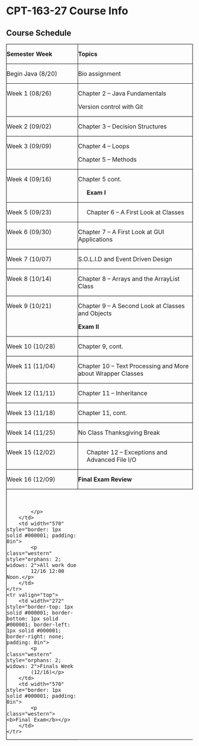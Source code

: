 # CPT-163-27 Course Info

## Course Schedule
<table width="844" cellpadding="0" cellspacing="0">
	<colgroup><col width="272">
	<col width="570">
	</colgroup><tbody><tr valign="top">
		<td width="272" style="border-top: 1px solid #000001; border-bottom: 1px solid #000001; border-left: 1px solid #000001; border-right: none; padding: 0in">
			<p class="western"><b>Semester Week</b></p>
		</td>
		<td width="570" style="border: 1px solid #000001; padding: 0in">
			<p class="western"><b>Topics</b></p>
		</td>
	</tr>
	<tr valign="top">
		<td width="272" style="border-top: 1px solid #000001; border-bottom: 1px solid #000001; border-left: 1px solid #000001; border-right: none; padding: 0in">
			<p class="western" style="orphans: 2; widows: 2">Begin Java (8/20)</p>
		</td>
		<td width="570" style="border: 1px solid #000001; padding: 0in">
			<p class="western" style="orphans: 2; widows: 2">Bio assignment</p>
		</td>
	</tr>
	<tr valign="top">
		<td width="272" style="border-top: 1px solid #000001; border-bottom: 1px solid #000001; border-left: 1px solid #000001; border-right: none; padding: 0in">
			<p class="western" style="orphans: 2; widows: 2">Week 1 (08/26)</p>
		</td>
		<td width="570" style="border: 1px solid #000001; padding: 0in">
			<p class="western" style="margin-bottom: 0.03in">Chapter 2 –
			Java Fundamentals</p>
			<p class="western">Version control with Git</p>
		</td>
	</tr>
	<tr valign="top">
		<td width="272" style="border-top: 1px solid #000001; border-bottom: 1px solid #000001; border-left: 1px solid #000001; border-right: none; padding: 0in">
			<p class="western" style="orphans: 2; widows: 2">Week 2 (09/02)</p>
		</td>
		<td width="570" style="border: 1px solid #000001; padding: 0in">
			<p class="western">Chapter 3 – Decision Structures</p>
		</td>
	</tr>
	<tr valign="top">
		<td width="272" style="border-top: 1px solid #000001; border-bottom: 1px solid #000001; border-left: 1px solid #000001; border-right: none; padding: 0in">
			<p class="western" style="orphans: 2; widows: 2">Week 3 (09/09)</p>
		</td>
		<td width="570" style="border: 1px solid #000001; padding: 0in">
			<p class="western" style="margin-bottom: 0.03in; font-weight: normal">
			Chapter 4 – Loops</p>
			<p class="western" style="font-weight: normal">Chapter 5 –
			Methods</p>
		</td>
	</tr>
	<tr valign="top">
		<td width="272" style="border-top: 1px solid #000001; border-bottom: 1px solid #000001; border-left: 1px solid #000001; border-right: none; padding: 0in">
			<p class="western" style="orphans: 2; widows: 2">Week 4 (09/16)</p>
		</td>
		<td width="570" style="border: 1px solid #000001; padding: 0in">
			<p class="western" style="margin-bottom: 0.03in; font-weight: normal">
			Chapter 5 cont.</p>
			<p class="western" style="margin-left: 0.24in; text-indent: 0in"><b>Exam
			I</b></p>
		</td>
	</tr>
	<tr valign="top">
		<td width="272" style="border-top: 1px solid #000001; border-bottom: 1px solid #000001; border-left: 1px solid #000001; border-right: none; padding: 0in">
			<p class="western" style="orphans: 2; widows: 2">Week 5 (09/23)</p>
		</td>
		<td width="570" style="border: 1px solid #000001; padding: 0in">
			<p class="western" style="margin-left: 0.24in; text-indent: 0in">Chapter
			6 – A First Look at Classes</p>
		</td>
	</tr>
	<tr valign="top">
		<td width="272" style="border-top: 1px solid #000001; border-bottom: 1px solid #000001; border-left: 1px solid #000001; border-right: none; padding: 0in">
			<p class="western" style="orphans: 2; widows: 2">Week 6 (09/30)</p>
		</td>
		<td width="570" style="border: 1px solid #000001; padding: 0in">
			<p class="western" style="margin-left: 0in; text-indent: 0in">    
			  Chapter 7 – A First Look at GUI Applications</p>
		</td>
	</tr>
	<tr valign="top">
		<td width="272" style="border-top: 1px solid #000001; border-bottom: 1px solid #000001; border-left: 1px solid #000001; border-right: none; padding: 0in">
			<p class="western" style="orphans: 2; widows: 2">Week 7 (10/07)</p>
		</td>
		<td width="570" style="border: 1px solid #000001; padding: 0in">
			<p class="western">S.O.L.I.D and Event Driven Design</p>
		</td>
	</tr>
	<tr valign="top">
		<td width="272" style="border-top: 1px solid #000001; border-bottom: 1px solid #000001; border-left: 1px solid #000001; border-right: none; padding: 0in">
			<p class="western" style="orphans: 2; widows: 2">Week 8 (10/14)</p>
		</td>
		<td width="570" style="border: 1px solid #000001; padding: 0in">
			<p class="western" style="margin-left: 0in; text-indent: 0in">    
			  Chapter 8 – Arrays and the ArrayList Class</p>
		</td>
	</tr>
	<tr valign="top">
		<td width="272" style="border-top: 1px solid #000001; border-bottom: 1px solid #000001; border-left: 1px solid #000001; border-right: none; padding: 0in">
			<p class="western" style="orphans: 2; widows: 2">Week 9 (10/21)</p>
		</td>
		<td width="570" style="border: 1px solid #000001; padding: 0in">
			<p class="western" style="margin-left: 0in; text-indent: 0in; margin-bottom: 0.03in">
			       Chapter 9 – A Second Look at Classes and Objects</p>
			<p class="western" style="margin-left: 0in; text-indent: 0in">    
			  <b>Exam II</b></p>
		</td>
	</tr>
	<tr valign="top">
		<td width="272" style="border-top: 1px solid #000001; border-bottom: 1px solid #000001; border-left: 1px solid #000001; border-right: none; padding: 0in">
			<p class="western" style="orphans: 2; widows: 2">Week 10 (10/28)</p>
		</td>
		<td width="570" style="border: 1px solid #000001; padding: 0in">
			<p class="western">Chapter 9, cont.</p>
		</td>
	</tr>
	<tr valign="top">
		<td width="272" style="border-top: 1px solid #000001; border-bottom: 1px solid #000001; border-left: 1px solid #000001; border-right: none; padding: 0in">
			<p class="western" style="orphans: 2; widows: 2">Week 11 (11/04)</p>
		</td>
		<td width="570" style="border: 1px solid #000001; padding: 0in">
			<p class="western" style="margin-left: 0in; text-indent: 0in">    
			  Chapter 10 – Text Processing and More about Wrapper Classes</p>
		</td>
	</tr>
	<tr valign="top">
		<td width="272" style="border-top: 1px solid #000001; border-bottom: 1px solid #000001; border-left: 1px solid #000001; border-right: none; padding: 0in">
			<p class="western" style="orphans: 2; widows: 2">Week 12 (11/11)</p>
		</td>
		<td width="570" style="border: 1px solid #000001; padding: 0in">
			<p class="western" style="margin-left: 0in; text-indent: 0in">    
			  Chapter 11 – Inheritance</p>
		</td>
	</tr>
	<tr valign="top">
		<td width="272" style="border-top: 1px solid #000001; border-bottom: 1px solid #000001; border-left: 1px solid #000001; border-right: none; padding: 0in">
			<p class="western" style="orphans: 2; widows: 2">Week 13 (11/18)</p>
		</td>
		<td width="570" style="border: 1px solid #000001; padding: 0in">
			<p class="western">Chapter 11, cont.</p>
		</td>
	</tr>
	<tr valign="top">
		<td width="272" style="border-top: 1px solid #000001; border-bottom: 1px solid #000001; border-left: 1px solid #000001; border-right: none; padding: 0in">
			<p class="western" style="orphans: 2; widows: 2">Week 14 (11/25)</p>
		</td>
		<td width="570" style="border: 1px solid #000001; padding: 0in">
			<p class="western">No Class Thanksgiving Break</p>
		</td>
	</tr>
	<tr valign="top">
		<td width="272" style="border-top: 1px solid #000001; border-bottom: 1px solid #000001; border-left: 1px solid #000001; border-right: none; padding: 0in">
			<p class="western" style="orphans: 2; widows: 2">Week 15 (12/02)</p>
		</td>
		<td width="570" style="border: 1px solid #000001; padding: 0in">
			<p class="western" style="margin-left: 0.24in; text-indent: 0in">Chapter
			12 – Exceptions and Advanced File I/O</p>
		</td>
	</tr>
	<tr valign="top">
		<td width="272" style="border-top: 1px solid #000001; border-bottom: 1px solid #000001; border-left: 1px solid #000001; border-right: none; padding: 0in">
			<p class="western" style="orphans: 2; widows: 2">Week 16 (12/09)</p>
		</td>
		<td width="570" style="border: 1px solid #000001; padding: 0in">
			<p class="western"><b>Final Exam Review</b></p>
		</td>
	</tr>
	<tr valign="top">
		<td width="272" style="border-top: 1px solid #000001; border-bottom: 1px solid #000001; border-left: 1px solid #000001; border-right: none; padding: 0in">
			<p class="western"><br>

			</p>
		</td>
		<td width="570" style="border: 1px solid #000001; padding: 0in">
			<p class="western" style="orphans: 2; widows: 2">All work due
			12/16 12:00 Noon.</p>
		</td>
	</tr>
	<tr valign="top">
		<td width="272" style="border-top: 1px solid #000001; border-bottom: 1px solid #000001; border-left: 1px solid #000001; border-right: none; padding: 0in">
			<p class="western" style="orphans: 2; widows: 2">Finals Week
			(12/16)</p>
		</td>
		<td width="570" style="border: 1px solid #000001; padding: 0in">
			<p class="western"><b>Final Exam</b></p>
		</td>
	</tr>
</tbody></table>
